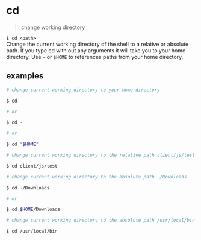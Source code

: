 # cd
> change working directory  

`$ cd <path>`  
Change the current working directory of the shell to a relative or absolute path. If you type cd with out any arguments it will take you to your home directory. Use `~` or `$HOME` to references paths from your home directory. 

## examples
``` sh
# change current working directory to your home directory

$ cd

# or

$ cd ~

# or

$ cd "$HOME"
```

``` sh
# change current working directory to the relative path client/js/test

$ cd client/js/test
```

``` sh
# change current working directory to the absolute path ~/Downloads

$ cd ~/Downloads

# or 

$ cd $HOME/Downloads
```

``` sh
# change current working directory to the absolute path /usr/local/bin

$ cd /usr/local/bin
```
